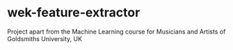 # wek-feature-extractor
Project apart from the Machine Learning course for Musicians and Artists of Goldsmiths University, UK
